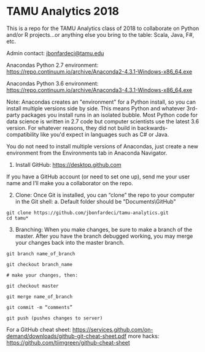 # TAMU Analytics 2018

This is a repo for the TAMU Analytics class of 2018 to collaborate on Python and/or R projects...or anything else you bring to the table: Scala, Java, F#, etc.

Admin contact: jbonfardeci@tamu.edu

Anacondas Python 2.7 environment: https://repo.continuum.io/archive/Anaconda2-4.3.1-Windows-x86_64.exe

Anacondas Python 3.6 environment: https://repo.continuum.io/archive/Anaconda3-4.3.1-Windows-x86_64.exe

Note: Anacondas creates an "environment" for a Python install, so you can install multiple versions side by side. This means Python and whatever 3rd-party packages you install runs in an isolated bubble. Most Python code for data science is written in 2.7 code but computer scientists use the latest 3.6 version. For whatever reasons, they did not build in backwards-compatibility like you'd expect in languages such as C# or Java.

You do not need to install multiple versions of Anacondas, just create a new environment from the Environments tab in Anaconda Navigator. 

1. Install GitHub: https://desktop.github.com

If you have a GitHub account (or need to set one up), send me your user name and I’ll make you a collaborator on the repo. 

2. Clone: Once Git is installed, you can “clone” the repo to your computer in the Git shell: 
a. Default folder should be "Documents\GitHub"
```
git clone https://github.com/jbonfardeci/tamu-analytics.git
cd tamu*
```

3. Branching: When you make changes, be sure to make a branch of the master. After you have the branch debugged working, you may merge your changes back into the master branch. 
```
git branch name_of_branch

git checkout branch_name

# make your changes, then:

git checkout master

git merge name_of_branch

git commit -m “comments”

git push (pushes changes to server)
```

For a GitHub cheat sheet: 
https://services.github.com/on-demand/downloads/github-git-cheat-sheet.pdf
more hacks: https://github.com/tiimgreen/github-cheat-sheet


